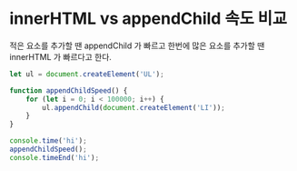# innerHTML vs appendChild 속도 비교

적은 요소를 추가할 땐 appendChild 가 빠르고
한번에 많은 요소를 추가할 땐 innerHTML 가 빠르다고 한다.

```js
let ul = document.createElement('UL');

function appendChildSpeed() { 
    for (let i = 0; i < 100000; i++) {
        ul.appendChild(document.createElement('LI'));
    }
}

console.time('hi');
appendChildSpeed();
console.timeEnd('hi');
```